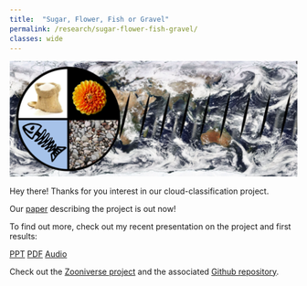 ```yaml
---
title:  "Sugar, Flower, Fish or Gravel"
permalink: /research/sugar-flower-fish-gravel/
classes: wide
---
```


![Logo](/assets/images/sffg-website-banner.png)

Hey there! Thanks for you interest in our cloud-classification project.

Our [paper](https://arxiv.org/abs/1906.01906) describing the project is out now! 

To find out more, check out my recent presentation  on the project and first results:

[PPT](https://drive.google.com/open?id=1beXBsbqh_jTJtju3aSS2KzmjkDJt154C)
[PDF](https://drive.google.com/open?id=1L01CQpsXRvk-OY4ZPVN99xQyEy2V1y_N)
[Audio](https://drive.google.com/open?id=16jd7Rb0I3cmxr7_M29z6dmHeLGYKEIJB)

Check out the [Zooniverse project](https://www.zooniverse.org/projects/raspstephan/sugar-flower-fish-or-gravel) and the associated [Github repository](https://github.com/raspstephan/sugar-flower-fish-or-gravel).
